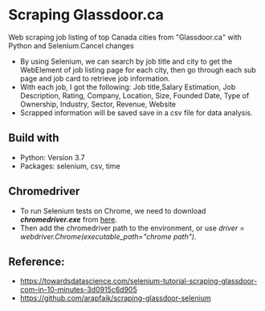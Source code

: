 # Scraping Glassdoor.ca

Web scraping job listing  of top Canada cities  from "Glassdoor.ca" with Python and Selenium.Cancel changes

* By using Selenium, we can search by job title and city to get the WebElement of job listing page for each city, then go through each sub page and job card to retrieve job information. 
* With each job, I got the following:  Job title,Salary Estimation, Job Description, Rating, Company, Location, Size, Founded Date, Type of Ownership, Industry, Sector, Revenue, Website
* Scrapped information will be saved save in a csv file for data analysis.
         
## Build with 
* Python: Version 3.7  
* Packages: selenium, csv, time

## Chromedriver
* To run Selenium tests on Chrome, we need to download <b><i>chromedriver.exe</i></b>  from [here](https://chromedriver.chromium.org/downloads).
* Then add the chromedriver path to the environment, or use <i>driver = webdriver.Chrome(executable_path="chrome path")</i>.
         
## Reference: 
* https://towardsdatascience.com/selenium-tutorial-scraping-glassdoor-com-in-10-minutes-3d0915c6d905  
* https://github.com/arapfaik/scraping-glassdoor-selenium                      
